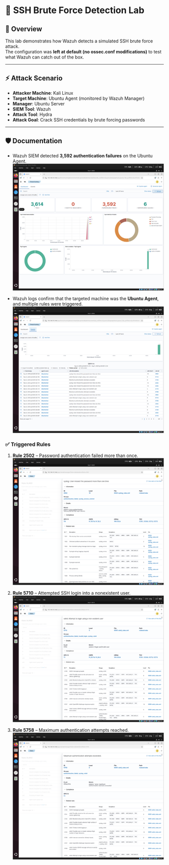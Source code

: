 # 🔵 SSH Brute Force Detection Lab

## 📖 Overview
This lab demonstrates how Wazuh detects a simulated SSH brute force attack.  
The configuration was **left at default (no ossec.conf modifications)** to test what Wazuh can catch out of the box.

---

## ⚡ Attack Scenario
- **Attacker Machine**: Kali Linux  
- **Target Machine**: Ubuntu Agent (monitored by Wazuh Manager)  
- **Manager**: Ubuntu Server  
- **SIEM Tool**: Wazuh  
- **Attack Tool**: Hydra  
- **Attack Goal**: Crack SSH credentials by brute forcing passwords  

---

## 🛡️ Documentation
- Wazuh SIEM detected **3,592 authentication failures** on the Ubuntu Agent.  
  ![Wazuh Dashboard](https://github.com/putu-elang/cybersecurity-lab/blob/main/blue-team/ssh_bruteforce/screenshots/Wazuh%20SIEM%20Dashboard.png)  

- Wazuh logs confirm that the targeted machine was the **Ubuntu Agent**, and multiple rules were triggered.  
  ![Wazuh Logs](https://github.com/putu-elang/cybersecurity-lab/blob/main/blue-team/ssh_bruteforce/screenshots/Wazuh%20SIEM%20Logs.png)  

### ✅ Triggered Rules
1. **Rule 2502** – Password authentication failed more than once.  
   ![Rule 2502](https://github.com/putu-elang/cybersecurity-lab/blob/main/blue-team/ssh_bruteforce/screenshots/Rule%202502.png)  

2. **Rule 5710** – Attempted SSH login into a nonexistent user.  
   ![Rule 5710](https://github.com/putu-elang/cybersecurity-lab/blob/main/blue-team/ssh_bruteforce/screenshots/Rule%205710.png)  

3. **Rule 5758** – Maximum authentication attempts reached.  
   ![Rule 5758](https://github.com/putu-elang/cybersecurity-lab/blob/main/blue-team/ssh_bruteforce/screenshots/Rule%205758.png)  
